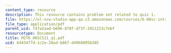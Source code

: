 ```yaml
---
content_type: resource
description: This resource contains problem set related to quiz 1.
file: https://ol-ocw-studio-app-qa.s3.amazonaws.com/courses/6-00sc-introduction-to-computer-science-and-programming-spring-2011/64434f7d1c2e28adb867d4968095b385_MIT6_00SCS11_q1.pdf
file_type: application/pdf
parent_uid: f47a2aad-b696-870f-d73f-2911223c7ebf
resourcetype: Document
title: MIT6_00SCS11_q1.pdf
uid: 64434f7d-1c2e-28ad-b867-d4968095b385
---
```

